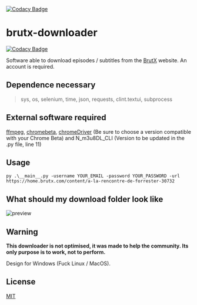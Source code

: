 [![Codacy Badge](https://app.codacy.com/project/badge/Grade/47a4017e2d4244fcb3da6ad3749823cb)](https://www.codacy.com/gh/NanDesuKa-FR/brutx-downloader/dashboard?utm_source=github.com&amp;utm_medium=referral&amp;utm_content=NanDesuKa-FR/brutx-downloader&amp;utm_campaign=Badge_Grade)

# brutx-downloader

[![Codacy Badge](https://api.codacy.com/project/badge/Grade/44add2d534fb4d8a89cf170fca3dcc24)](https://app.codacy.com/gh/NanDesuKa-FR/brutx-downloader?utm_source=github.com&utm_medium=referral&utm_content=NanDesuKa-FR/brutx-downloader&utm_campaign=Badge_Grade_Settings)

Software able to download episodes / subtitles from the [BrutX](https://www.brutx.com/) website. An account is required.

## Dependence necessary

> sys, os, selenium, time, json, requests, clint.textui, subprocess

## External software required

[ffmpeg](https://www.ffmpeg.org/download.html), [chromebeta](https://www.google.com/intl/fr/chrome/beta/), [chromeDriver](https://chromedriver.chromium.org/) (Be sure to choose a version compatible with your Chrome Beta) and N_m3u8DL_CLI (Version to be updated in the .py file, line 11)

## Usage

```py .\__main__.py -username YOUR_EMAIL -password YOUR_PASSWORD -url https://home.brutx.com/content/a-la-rencontre-de-forrester-30732 ```

## What should my download folder look like
![preview](https://i.fiery.me/mFCYC.png)

## Warning
**This downloader is not optimised, it was made to help the community. Its only purpose is to work, not to perform.**

Design for Windows (Fuck Linux / MacOS).

## License
[MIT](https://choosealicense.com/licenses/mit/)
